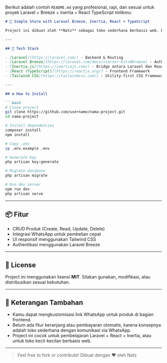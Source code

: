 Berikut adalah contoh `README.md` yang profesional, rapi, dan sesuai untuk proyek Laravel + Breeze + Inertia + React TypeScript milikmu:

````md
# 🛒 Simple Store with Laravel Breeze, Inertia, React + TypeScript

Project ini dibuat oleh **Natz** sebagai toko sederhana berbasis web. Fitur utama dari project ini adalah **CRUD Produk** dan opsi untuk melakukan pembelian melalui **tautan WhatsApp**.

---

## 🚀 Tech Stack

- [Laravel](https://laravel.com/) - Backend & Routing
- [Laravel Breeze](https://laravel.com/docs/starter-kits#breeze) - Auth Starter Kit
- [Inertia.js](https://inertiajs.com/) - Bridge antara Laravel dan React
- [React (TypeScript)](https://reactjs.org/) - Frontend Framework
- [Tailwind CSS](https://tailwindcss.com/) - Utility-first CSS Framework

---

## ⚙️ How to Install

```bash
# Clone project
git clone https://github.com/username/nama-project.git
cd nama-project

# Install dependencies
composer install
npm install

# Copy .env
cp .env.example .env

# Generate key
php artisan key:generate

# Migrate database
php artisan migrate

# Run dev server
npm run dev
php artisan serve
````

---

## 📦 Fitur

* CRUD Produk (Create, Read, Update, Delete)
* Integrasi WhatsApp untuk pembelian cepat
* UI responsif menggunakan Tailwind CSS
* Authentikasi menggunakan Laravel Breeze

---

## 📄 License

Project ini menggunakan lisensi **MIT**. Silakan gunakan, modifikasi, atau distribusikan sesuai kebutuhan.

---

## 📝 Keterangan Tambahan

* Kamu dapat mengkustomisasi link WhatsApp untuk produk di bagian frontend.
* Belum ada fitur keranjang atau pembayaran otomatis, karena konsepnya adalah toko sederhana dengan komunikasi via WhatsApp.
* Project ini cocok untuk pembelajaran Laravel + React + Inertia, atau untuk toko kecil-kecilan berbasis web.

---

> Feel free to fork or contribute!
> Dibuat dengan ❤️ oleh Natz

```
